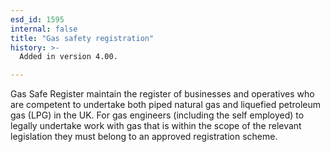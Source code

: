```yaml
---
esd_id: 1595
internal: false
title: "Gas safety registration"
history: >-
  Added in version 4.00.

---
```


Gas Safe Register maintain the register of businesses and operatives who are competent to undertake both piped natural gas and liquefied petroleum gas (LPG) in the UK. For gas engineers (including the self employed) to legally undertake work with gas that is within the scope of the relevant legislation they must belong to an approved registration scheme.

